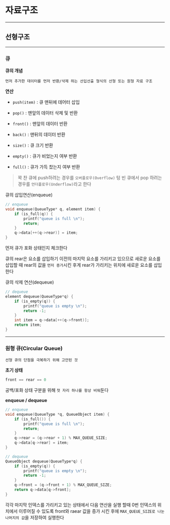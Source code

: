 # 자료구조
---
## 선형구조
---
### 큐
**큐의 개념**   
```
먼저 추가한 데이터를 먼저 반환/삭제 하는 선입선출 형식의 선형 또는 원형 자료 구조
```

**연산**   
- `push(item)` : 큐 맨뒤에 데어터 삽입

- `pop()` : 맨앞의 데이터 삭제 및 반환
- `front()` : 맨앞의 데이터 반환
- `back()` : 맨뒤의 데이터 반환
- `size()` : 큐 크기 반환
- `empty()` : 큐가 비었는지 여부 반환
- `full()` : 큐가 가득 찼는지 여부 반환

> 꽉 찬 큐에 push하려는 경우를 `오버플로우(Overflow)` 텅 빈 큐에서 pop 하려는 경우를 `언더플로우(Underflow)`라고 한다

큐의 삽입연산(enqueue)   
```C
// enqueue
void enqueue(QueueType* q, element item) {
	if (is_full(q)) {
		printf("queue is full \n");
		return;
	}
	q->data[++(q->rear)] = item;
}
```
먼저 큐가 포화 상태인지 체크한다

큐의 rear은 요소를 삽입하기 이전의 마지막 요소를 가리키고 있으므로
새로운 요소를 삽입할 때 rear의 값을 `먼저 증가`시킨 후게 rear가 가리키는 위치에 새로운 요소를 삽입한다

큐의 삭제 연산(dequeue)   
```C
// dequeue
element dequeue(QueueType*q) {
	if (is_empty(q)) {
		printf("queue is empty \n");
		return -1;
	}
	int item = q->data[++(q->front)];
	return item;
}
```

---
### 원형 큐(Circular Queue)   
```
선형 큐의 단점을 극복하기 위해 고안된 것
```

**초기 상태**   
```C
front == rear == 0
```
공백/포화 상태 구분을 위해 `첫 자리 하나를 항상 비워`둔다

**enqueue / dequeue**   
```c
// enqueue
void enqueue(QueueType *q, QueueObject item) {
	if (is_full()) {
		printf("queue is full \n");
		return;
	}
	q->rear = (q->rear + 1) % MAX_QUEUE_SIZE;
	q->data[q->rear] = item;
}

// dequeue
QueueObject dequeue(QueueType*q) {
	if (is_empty(q)) {
		printf("queue is empty \n");
		return -1;
	}
	q->front = (q->front + 1) % MAX_QUEUE_SIZE;
	return q->data[q->front];
}
```
각각 마지막 인덱스를 가리키고 있는 상태에서 다음 연산을 실행 할때 0번 인덱스의 위치에서 이루어질 수 있도록 front와 raear 값을 증가 시킨 후에 `MAX_QUEUE_SIZE로 나눈 나머지의 값`을 저장하여 실행한다